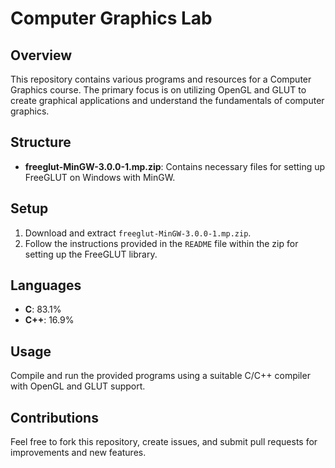 # Computer Graphics Lab

## Overview

This repository contains various programs and resources for a Computer Graphics course. The primary focus is on utilizing OpenGL and GLUT to create graphical applications and understand the fundamentals of computer graphics.

## Structure

- **freeglut-MinGW-3.0.0-1.mp.zip**: Contains necessary files for setting up FreeGLUT on Windows with MinGW.

## Setup

1. Download and extract `freeglut-MinGW-3.0.0-1.mp.zip`.
2. Follow the instructions provided in the `README` file within the zip for setting up the FreeGLUT library.

## Languages

- **C**: 83.1%
- **C++**: 16.9%

## Usage

Compile and run the provided programs using a suitable C/C++ compiler with OpenGL and GLUT support.

## Contributions

Feel free to fork this repository, create issues, and submit pull requests for improvements and new features.
